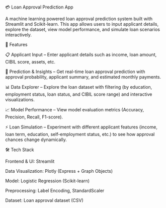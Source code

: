 💳 Loan Approval Prediction App

A machine learning powered loan approval prediction system built with Streamlit and Scikit-learn.
This app allows users to input applicant details, explore the dataset, view model performance, and simulate loan scenarios interactively.

🚀 Features

📋 Applicant Input – Enter applicant details such as income, loan amount, CIBIL score, assets, etc.

🔮 Prediction & Insights – Get real-time loan approval prediction with approval probability, applicant summary, and estimated monthly payments.

📊 Data Explorer – Explore the loan dataset with filtering (by education, employment status, loan status, and CIBIL score range) and interactive visualizations.

📈 Model Performance – View model evaluation metrics (Accuracy, Precision, Recall, F1-score).

⚡ Loan Simulation – Experiment with different applicant features (income, loan term, education, self-employment status, etc.) to see how approval chances change dynamically.

🛠 Tech Stack

Frontend & UI: Streamlit

Data Visualization: Plotly (Express + Graph Objects)

Model: Logistic Regression (Scikit-learn)

Preprocessing: Label Encoding, StandardScaler

Dataset: Loan approval dataset (CSV)
